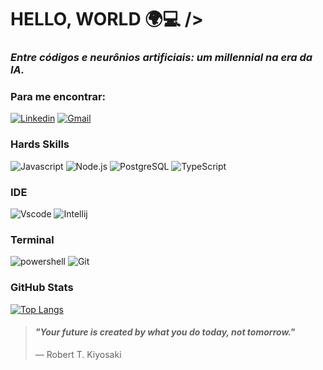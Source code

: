 # HELLO, WORLD 🌍💻 />
### *Entre códigos e neurônios artificiais: um millennial na era da IA.*
### Para me encontrar:
[![Linkedin](https://img.shields.io/badge/LinkedIn-0077B5?style=for-the-badge&logo=linkedin&logoColor=black)](https://www.linkedin.com/in/leandro-magalhaes-leomague/)
[![Gmail](https://img.shields.io/badge/Gmail-D14836?style=for-the-badge&logo=gmail&logoColor=black)](mailto:ldmagallaes@gmail.com?subject=Assunto%20do%20Email&body=Ol%C3%A1%2C%0A%0AEscreva%20sua%20mensagem%20aqui.)

### Hards Skills
![Javascript](https://img.shields.io/badge/JavaScript-323330?style=for-the-badge&logo=javascript&logoColor=F7DF1E)
![Node.js](https://img.shields.io/badge/Node%20js-339933?style=for-the-badge&logo=nodedotjs&logoColor=black)
![PostgreSQL](https://img.shields.io/badge/PostgreSQL-316192?style=for-the-badge&logo=postgresql&logoColor=black)
![TypeScript](https://img.shields.io/badge/TypeScript-007ACC?style=for-the-badge&logo=typescript&logoColor=black)
### IDE
![Vscode](https://img.shields.io/badge/VSCode-0078D4?style=for-the-badge&logo=visual%20studio%20code&logoColor=black)
![Intellij](https://img.shields.io/badge/IntelliJ_IDEA-000000.svg?style=for-the-badge&logo=intellij-idea&logoColor=white)
### Terminal
![powershell](https://img.shields.io/badge/powershell-5391FE?style=for-the-badge&logo=powershell&logoColor=black)
![Git](https://img.shields.io/badge/GIT-E44C30?style=for-the-badge&logo=git&logoColor=black)


### GitHub Stats
[![Top Langs](https://github-readme-stats.vercel.app/api/top-langs/?username=Leomague&layout=compact&theme=tokyonight)](https://github.com/Leomague)



> #### *"Your future is created by what you do today, not tomorrow."*  
> — Robert T. Kiyosaki



